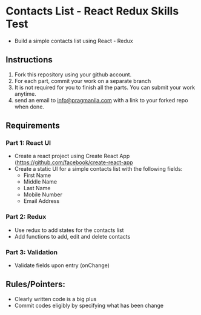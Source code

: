 # Contacts List - React Redux Skills Test

- Build a simple contacts list using React - Redux

## Instructions

1. Fork this repository using your github account.
2. For each part, commit your work on a separate branch 
3. It is not required for you to finish all the parts. You can submit your work anytime.
4. send an email to info@pragmanila.com with a link to your forked repo when done. 

## Requirements

### Part 1: React UI

- Create a react project using Create React App (https://github.com/facebook/create-react-app
- Create a static UI for a  simple contacts list with the following fields:
    - First Name
    - Middle Name
    - Last Name
    - Mobile Number
    - Email Address

### Part 2: Redux
- Use redux to add states for the contacts list
- Add functions to add, edit and delete contacts

### Part 3: Validation
- Validate fields upon entry (onChange)


## Rules/Pointers:
- Clearly written code is a big plus
- Commit codes eligibly by specifying what has been change
 

